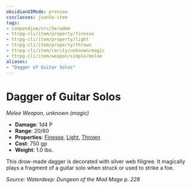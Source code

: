 ```yaml
---
obsidianUIMode: preview
cssclasses: json5e-item
tags:
- compendium/src/5e/wdmm
- ttrpg-cli/item/property/finesse
- ttrpg-cli/item/property/light
- ttrpg-cli/item/property/thrown
- ttrpg-cli/item/rarity/unknown/magic
- ttrpg-cli/item/weapon/simple/melee
aliases: 
- "Dagger of Guitar Solos"
---
```

# Dagger of Guitar Solos
*Melee Weapon, unknown (magic)*  

- **Damage**: 1d4 P
- **Range**: 20/60
- **Properties**: [Finesse](/3-Mechanics/CLI/rules/item-properties.md#Finesse), [Light](/3-Mechanics/CLI/rules/item-properties.md#Light), [Thrown](/3-Mechanics/CLI/rules/item-properties.md#Thrown)
- **Cost**: 750 gp
- **Weight**: 1.0 lbs.

This drow-made dagger is decorated with silver web filigree. It magically plays a fragment of a guitar solo when struck or used to strike a foe.

*Source: Waterdeep: Dungeon of the Mad Mage p. 228*